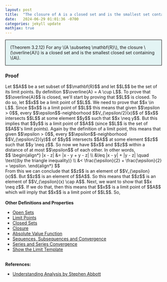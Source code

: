 ```yaml
---
layout: post
title:  "The closure of A is a closed set and is the smallest set containing A"
date:   2024-06-29 01:01:36 -0700
categories: jekyll update
mathjax: true
---
```

<div style="background-color: #E3F4F4; padding: 15px 15px 15px 15px; border:1px solid black;">
  (Theorem 3.2.12) For any \(A \subseteq \mathbf{R}\), the closure \(\overline{A}\) is a closed set and is the smallest closed set containing \(A\).
</div>
<!------------------------------------------------------------------------------------>
<h3>Proof</h3>
Let $$A$$ be a set subset of $$\mathbf{R}$$ and let $$L$$ be the set of its limit points. By definition $$\overline{A} = A \cup L$$. To prove that $$\overline{A}$$ is closed, we'll start by proving that $$L$$ is closed. To do so, let $$x$$ be a limit point of $$L$$. We need to prove that $$x \in L$$. Since $$x$$ is a limit point of $$L$$ this means that given $$\epsilon > 0$$, every $$\epsilon$$-neighborhood $$V_{\epsilon/2}(x)$$ of $$x$$ intersects $$L$$ at some element $$y$$ such that $$x \neq y$$. But this implies that $$y$$ is a limit point of $$A$$ (since $$L$$ is the set of $$A$$'s limit points). Again by the definition of a limit point, this means that given $$\epsilon > 0$$, every $$\epsilon$$-neighborhood $$V_{\epsilon/2}(y)$$ of $$y$$ intersects $$A$$ at some element $$z$$ such that $$y \neq z$$. So now we have $$x$$ and $$z$$ within a distance of at most $$\epsilon$$ of each other. In other words,
<div>
$$
\begin{align*}
|x - z| &= |x - y + y - z| \\
&\leq |x - y| + |y - z| \quad \text{(by the triangle inequality)} \\
&< \frac{\epsilon}{2} + \frac{\epsilon}{2} = \epsilon.
\end{align*}
$$
</div>
From this we can conclude that $$z$$ is an element of $$V_{\epsilon}(x)$$. But $$z$$ is an element of $$A$$. So this means that $$z$$ is an element of $$V_{\epsilon}(x) \cap A$$. Next, we want to show that $$x \neq z$$. If we do that, then this means that $$x$$ is a limit point of $$A$$ which will imply that $$x$$ is a limit point of $$L$$. So, 
<br>
<br>
<!------------------------------------------------------------------------------------>
<b>Other Definitions and Properties</b>
<ul>
<li><a href="https://strncat.github.io/jekyll/update/2024/06/22/analysis-sets-open.html">Open Sets</a></li>
<li><a href="https://strncat.github.io/jekyll/update/2024/06/24/analysis-sets-limit-points.html">Limit Points</a></li>
<li><a href="https://strncat.github.io/jekyll/update/2024/06/25/analysis-sets-closed.html">Closed Sets</a></li>
<li><a href="https://strncat.github.io/jekyll/update/2024/06/28/analysis-sets-closure.html">Closure</a></li>
<li><a href="https://strncat.github.io/jekyll/update/2024/05/26/analysis-absolute-value-properties.html">Absolute Value Function</a></li>
<li><a href="https://strncat.github.io/jekyll/update/2024/05/21/analysis-seq-definitions.html">Sequences, Subsequences and Convergence</a></li>
<li><a href="https://strncat.github.io/jekyll/update/2024/06/10/analysis-series-definitions.html">Series and Series Convergence</a></li>
<li><a href="https://strncat.github.io/jekyll/update/2024/05/12/analysis-seq-limit-template.html">Show the Limit Template</a></li>
</ul>
<br>
<!------------------------------------------------------------------------------------>
<b>References:</b>
<ul>
<li><a href="https://www.amazon.com/Understanding-Analysis-Undergraduate-Texts-Mathematics/dp/1493927116">Understanding Analysis by Stephen Abbott</a></li>
</ul>